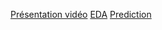 [Présentation vidéo](https://share.vidyard.com/watch/HfUEcomxEBg2kypear697j?)
[EDA](https://share.vidyard.com/watch/HfUEcomxEBg2kypear697j?)
[Prediction](https://share.vidyard.com/watch/HfUEcomxEBg2kypear697j?)
